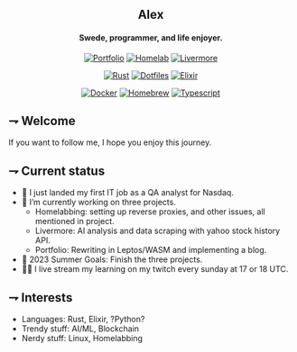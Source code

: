 <div align="center">

## Alex
#### Swede, programmer, and life enjoyer.

[![Portfolio](https://img.shields.io/badge/Portfolio_(offline)-654ff0.svg?style=for-the-badge&logoColor=white&logo=webassembly)][Portfolio]
[![Homelab](https://img.shields.io/badge/homelab-41BDF5.svg?style=for-the-badge&logoColor=white&logo=homeassistant)][Homelab]
[![Livermore](https://img.shields.io/badge/livermore-3776AB.svg?style=for-the-badge&logoColor=white&logo=Python)][Livermore] 
 
[![Rust](https://img.shields.io/badge/Livermore--fetch-orange.svg?style=for-the-badge&logoColor=white&logo=rust)][Rust]
[![Dotfiles](https://img.shields.io/badge/dotfiles-181717.svg?style=for-the-badge&logoColor=white&logo=git)][Dotfiles]
[![Elixir](https://img.shields.io/badge/ID1019-4B275F.svg?style=for-the-badge&logoColor=white&logo=elixir)][Elixir]
 
[![Docker](https://img.shields.io/badge/Steam_headless-2496ed.svg?style=for-the-badge&logoColor=white&logo=docker)][Docker]
[![Homebrew](https://img.shields.io/badge/Personal_tap-white.svg?style=for-the-badge&logoColor=FBB040&logo=homebrew)][Homebrew]
[![Typescript](https://img.shields.io/badge/II1302-3178C6.svg?style=for-the-badge&logoColor=white&logo=typescript)][Typescript]

[Portfolio]: https://www.calexanderberg.com/
[Homelab]: https://github.com/21st-centuryman/Homelab
[Livermore]: https://github.com/21st-centuryman/Livermore

[Rust]: https://github.com/21st-centuryman/Livermore-fetch
[Dotfiles]: https://github.com/21st-centuryman/dotfiles
[Elixir]: https://github.com/21st-centuryman/ID1019
 
[Docker]: https://github.com/21st-centuryman/docker-steam-headless
[Homebrew]: https://github.com/21st-centuryman/homebrew-21st
[Typescript]: https://github.com/21st-centuryman/II1302

</div>

## ⇁  Welcome
If you want to follow me, I hope you enjoy this journey.

## ⇁  Current status
- 🔭 I just landed my first IT job as a QA analyst for Nasdaq.
- 🌱 I’m currently working on three projects.
  - Homelabbing: setting up reverse proxies, and other issues, all mentioned in project.
  - Livermore: AI analysis and data scraping with yahoo stock history API.
  - Portfolio: Rewriting in Leptos/WASM and implementing a blog.
- 🥅 2023 Summer Goals: Finish the three projects.
- 👨‍💻 I live stream my learning on my twitch every sunday at 17 or 18 UTC.

## ⇁  Interests
- Languages: Rust, Elixir, ?Python?
- Trendy stuff: AI/ML, Blockchain
- Nerdy stuff: Linux, Homelabbing
